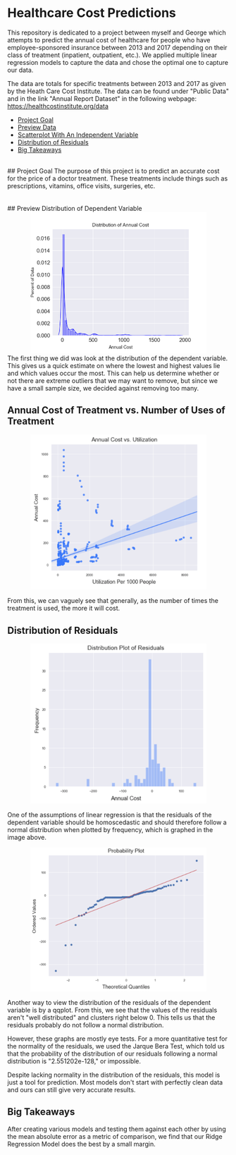 # Healthcare Cost Predictions
This repository is dedicated to a project between myself and George which attempts to predict the annual cost of healthcare for people who have employee-sponsored insurance between 2013 and 2017 depending on their class of treatment (inpatient, outpatient, etc.). We applied multiple linear regression models to capture the data and chose the optimal one to capture our data. 


The data are totals for specific treatments between 2013 and 2017 as given by the Heath Care Cost Institute. The data can be found under "Public Data" and in the link "Annual Report Dataset" in the following webpage: https://healthcostinstitute.org/data

- [Project Goal](#ProjGoal)
- [Preview Data](#LookAtDep)
- [Scatterplot With An Independent Variable](#EDA)
- [Distribution of Residuals](#DistRes)
- [Big Takeaways](#Takeaway)
<br>
## Project Goal <a name = 'ProjGoal'></a>
The purpose of this project is to predict an accurate cost for the price of a doctor treatment. These treatments include things such as prescriptions, vitamins, office visits, surgeries, etc.
<br>
<br>
<br>
## Preview Distribution of Dependent Variable <a name = 'LookAtDep'></a>

<center><img src='graphs%20of%20data/distribution_of_annual_cost.png' width = 400></center>
The first thing we did was look at the distribution of the dependent variable. This gives us a quick estimate on where the lowest and highest values lie and which values occur the most. This can help us determine whether or not there are extreme outliers that we may want to remove, but since we have a small sample size, we decided against removing too many.


## Annual Cost of Treatment vs. Number of Uses of Treatment <a name = 'EDA'></a>

<center><img src='graphs%20of%20data/cost%20vs%20utilization.png' width = 400></center> <!-- center isn't working, probably deprecated; might be able to fix by referencing this tag in CSS?  // Annual Cost of Treatment vs. Use of Treatment-->

From this, we can vaguely see that generally, as the number of times the treatment is used, the more it will cost.

## Distribution of Residuals <a name = 'DistRes'></a>

<center><img src='graphs%20of%20data/dist%20of%20resids.png' width = 400></center>

One of the assumptions of linear regression is that the residuals of the dependent variable should be homoscedastic and should therefore follow a normal distribution when plotted by frequency, which is graphed in the image above.
<br>
<center><img src='graphs%20of%20data/qqplot.png' width = 400></center>

Another way to view the distribution of the residuals of the dependent variable is by a qqplot. From this, we see that the values of the residuals aren't "well distributed" and clusters right below 0. This tells us that the residuals probably do not follow a normal distribution.
<p>However, these graphs are mostly eye tests. For a more quantitative test for the normality of the residuals, we used the Jarque Bera Test, which told us that the probability of the distribution of our residuals following a normal distribution is "2.551202e-128," or impossible.</p>
  
<p>Despite lacking normality in the distribution of the residuals, this model is just a tool for prediction. Most models don't start with perfectly clean data and ours can still give very accurate results.</p>

## Big Takeaways <a name = 'Takeaway'></a>

After creating various models and testing them against each other by using the mean absolute error as a metric of comparison, we find that our Ridge Regression Model does the best by a small margin.
